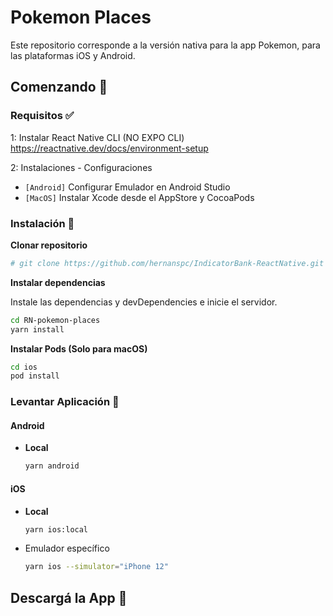 # Pokemon Places
Este repositorio corresponde a la versión nativa para la app Pokemon, para las plataformas iOS y Android.

## Comenzando 🚀

### Requisitos ✅

1: Instalar React Native CLI (NO EXPO CLI) https://reactnative.dev/docs/environment-setup

2: Instalaciones - Configuraciones

-   `[Android]` Configurar Emulador en Android Studio
-   `[MacOS]` Instalar Xcode desde el AppStore y CocoaPods

### Instalación 🔧

**Clonar repositorio**

```bash
# git clone https://github.com/hernanspc/IndicatorBank-ReactNative.git
```


**Instalar dependencias**

Instale las dependencias y devDependencies e inicie el servidor.

```bash
cd RN-pokemon-places
yarn install
```

**Instalar Pods (Solo para macOS)**

```bash
cd ios
pod install
```

### Levantar Aplicación 📱

#### Android

-   **Local**

    ```bash
    yarn android
    ```
#### iOS

-   **Local**

    ```bash
    yarn ios:local
    ```
-   Emulador específico

    ```bash
    yarn ios --simulator="iPhone 12"
    ```
    
## Descargá la App 📎

 